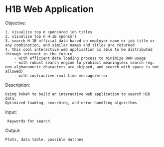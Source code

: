 # H1B Web Application
Objective:

    1. visualize top n sponsored job titles
    2. visualize top n H-1B sponsors
    3. search H-1B official data based on employer name or job title or any combination, and similar names and titles are returned
    4. this cool interactive web application is able to be distributed through internet in the future
        - with efficient data loading process to minimize RAM usage
        - with robust search engine to prohibit meaningless search (eg. non alphanumeric characters are skipped, and search with space is not allowed)
        - with instructive real time message/error


Description:

    Using bokeh to build an interactive web application to search H1b data.
    Optimized loading, searching, and error handling algorithms

Input:

     Keywords for search
    		

Output:

    Plots, data table, possible matches
